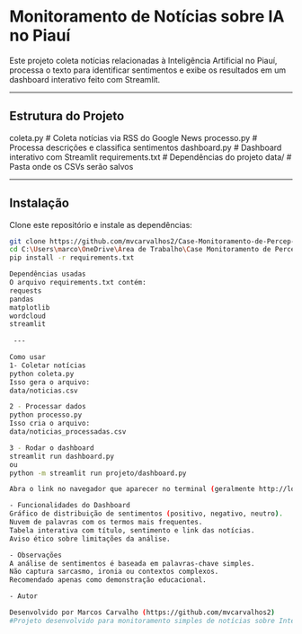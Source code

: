 # Monitoramento de Notícias sobre IA no Piauí

Este projeto coleta notícias relacionadas à Inteligência Artificial no Piauí, processa o texto para identificar sentimentos e exibe os resultados em um dashboard interativo feito com Streamlit.

---

## Estrutura do Projeto

coleta.py # Coleta notícias via RSS do Google News
processo.py # Processa descrições e classifica sentimentos
dashboard.py # Dashboard interativo com Streamlit
requirements.txt # Dependências do projeto
data/ # Pasta onde os CSVs serão salvos

---

## Instalação

Clone este repositório e instale as dependências:

```bash
git clone https://github.com/mvcarvalhos2/Case-Monitoramento-de-Percep-o-P-blica-sobre-IA-no-Piau-.git
cd C:\Users\marco\OneDrive\Área de Trabalho\Case Monitoramento de Percepção Pública sobre IA no Piauí
pip install -r requirements.txt

Dependências usadas
O arquivo requirements.txt contém:
requests
pandas
matplotlib
wordcloud
streamlit
 
 ---

Como usar
1- Coletar notícias
python coleta.py
Isso gera o arquivo:
data/noticias.csv

2 - Processar dados
python processo.py
Isso cria o arquivo:
data/noticias_processadas.csv

3 - Rodar o dashboard
streamlit run dashboard.py 
ou
python -m streamlit run projeto/dashboard.py 

Abra o link no navegador que aparecer no terminal (geralmente http://localhost:8501).

- Funcionalidades do Dashboard
Gráfico de distribuição de sentimentos (positivo, negativo, neutro).
Nuvem de palavras com os termos mais frequentes.
Tabela interativa com título, sentimento e link das notícias.
Aviso ético sobre limitações da análise.

- Observações
A análise de sentimentos é baseada em palavras-chave simples.
Não captura sarcasmo, ironia ou contextos complexos.
Recomendado apenas como demonstração educacional.

- Autor

Desenvolvido por Marcos Carvalho (https://github.com/mvcarvalhos2)
#Projeto desenvolvido para monitoramento simples de notícias sobre Inteligência Artificial no Piauí.
